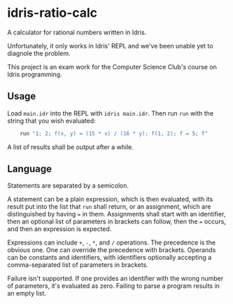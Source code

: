 # idris-ratio-calc

A calculator for rational numbers written in Idris.

Unfortunately, it only works in Idris' REPL and we've been unable yet to
diagnole the problem.

This project is an exam work for the Computer Science Club's course on Idris
programming.

## Usage

Load `main.idr` into the REPL with `idris main.idr`. Then run `run` with the
string that you wish evaluated:

```idris
    run "1; 2; f(x, y) = (15 * x) / (16 * y); f(1, 2); f = 5; f"
```

A list of results shall be output after a while.

## Language

Statements are separated by a semicolon.

A statement can be a plain expression, which is then evaluated, with its result
put into the list that `run` shall return, or an assignment, which are
distinguished by having `=` in them. Assignments shall start with an identifier,
then an optional list of parameters in brackets can follow, then the `=` occurs,
and then an expression is expected.

Expressions can include `+`, `-`, `*`, and `/` operations. The precedence is the
obvious one. One can override the precedence with brackets. Operands can be
constants and identifiers, with identifiers optionally accepting a
comma-separated list of parameters in brackets.

Failure isn't supported. If one provides an identifier with the wrong number of
parameters, it's evaluated as zero. Failing to parse a program results in an
empty list.

